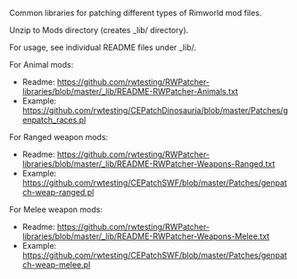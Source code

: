 Common libraries for patching different types of Rimworld mod files.

Unzip to Mods directory (creates _lib/ directory).

For usage, see individual README files under _lib/.

For Animal mods:
- Readme: https://github.com/rwtesting/RWPatcher-libraries/blob/master/_lib/README-RWPatcher-Animals.txt
- Example: https://github.com/rwtesting/CEPatchDinosauria/blob/master/Patches/genpatch_races.pl

For Ranged weapon mods:
- Readme: https://github.com/rwtesting/RWPatcher-libraries/blob/master/_lib/README-RWPatcher-Weapons-Ranged.txt
- Example: https://github.com/rwtesting/CEPatchSWF/blob/master/Patches/genpatch-weap-ranged.pl

For Melee weapon mods:
- Readme: https://github.com/rwtesting/RWPatcher-libraries/blob/master/_lib/README-RWPatcher-Weapons-Melee.txt
- Example: https://github.com/rwtesting/CEPatchSWF/blob/master/Patches/genpatch-weap-melee.pl

